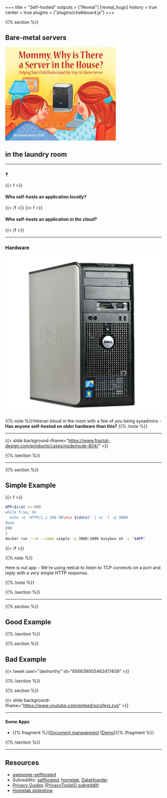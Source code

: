+++
title = "Self-hosted"
outputs = ["Reveal"]
[reveal_hugo]
history = true
center = true
plugins = ["plugins/chalkboard.js"]
+++

{{% section %}}

## Bare-metal servers

<img src="./bookcover.jpg" alt="server bookcover" height="300px">

## in the laundry room

---

<!-- Poll -->

### ?

{{< f >}}

#### Who self-hosts an application _locally_?

{{< /f >}} {{< f >}}

#### Who self-hosts an application _in the cloud_?

{{< /f >}}

---

<!-- About -->

### Hardware

<!-- Move this to after software? -->

<img src="./optiplex.webp" width="600" alt="dell optiplex" />

{{% note %}}Veteran blood in the room with a few of you being sysadmins - **Has
anyone self-hosted on _older_ hardware than this?** {{% /note %}}

---

{{< slide background-iframe="https://www.fractal-design.com/products/cases/node/node-804/" >}}

{{% /section %}}

---

{{% section %}}

<!-- Software 1. Simple, 2. Good, 3. Bad -->

## Simple Example

{{< f >}}

```sh
APP=$(cat <<-END
while true; do
  echo -e 'HTTP/1.1 200 OK\n\n $(date)' | nc -l -p 3000
done
END
)
docker run --rm --name simple -p 3000:3000 busybox sh -c "$APP"
```

{{< /f >}}

{{% note %}}

Here is out app - We're using netcat to listen to TCP connects on a port and
reply with a _very_ simple HTTP response.

<!-- Add note about what Docker is doing -->

{{% /note %}}

{{% /section %}}

---

{{% section %}}

## Good Example

{{% /section %}}

{{% section %}}

## Bad Example

{{< tweet user="dexhorthy" id="856639005462417409" >}}

{{% /section %}}

{{% section %}}

<!-- There's an app for that - showcase self-hosted applications -->

{{< slide background-iframe="https://www.youtube.com/embed/szrsfeyLzyg" >}}

---

#### Some Apps

- {{% fragment %}}[Document management](https://github.com/paperless-ngx/paperless-ngx)
  ([Demo](https://demo.paperless-ngx.com/accounts/login/?next=/)){{% /fragment %}}

{{% /section %}}

---

## Resources

- [awesome-selfhosted](https://github.com/awesome-selfhosted/awesome-selfhosted)
- Subreddits: [selfhosted](https://www.reddit.com/r/selfhosted/),
  [homelab](https://www.reddit.com/r/homelab/),
  [DataHoarder](https://www.reddit.com/r/DataHoarder/)
- [Privacy Guides](https://www.privacyguides.org/)
  ([PrivacyToolsIO subreddit](https://www.reddit.com/r/privacytoolsIO/))
- [Homelab slideshow](../homelabs)
